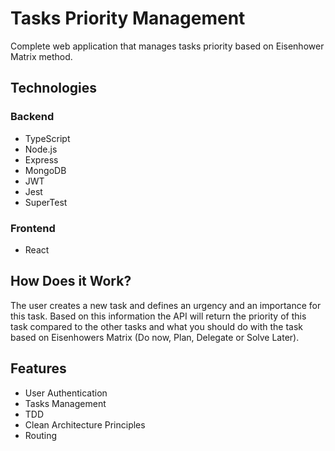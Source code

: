 # Tasks Priority Management

Complete web application that manages tasks priority based on Eisenhower Matrix method.

## Technologies

### Backend

- TypeScript
- Node.js
- Express
- MongoDB
- JWT
- Jest
- SuperTest

### Frontend

- React

## How Does it Work?

The user creates a new task and defines an urgency and an importance for this task. 
Based on this information the API will return the priority of this task compared to the other tasks and what you should do with the task based on Eisenhowers Matrix (Do now, Plan, Delegate or Solve Later).

## Features

- User Authentication
- Tasks Management
- TDD
- Clean Architecture Principles
- Routing

